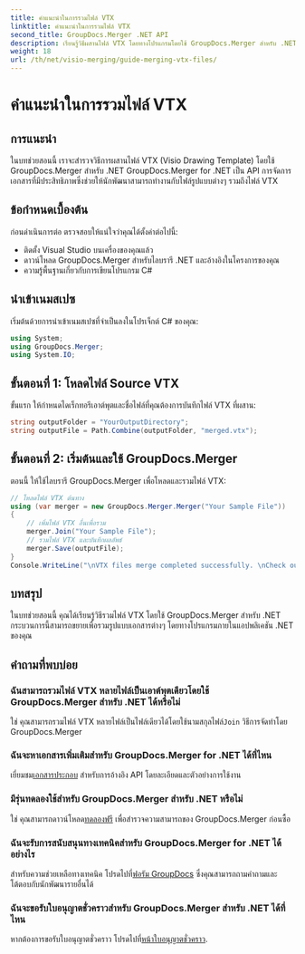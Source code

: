 ```yaml
---
title: คำแนะนำในการรวมไฟล์ VTX
linktitle: คำแนะนำในการรวมไฟล์ VTX
second_title: GroupDocs.Merger .NET API
description: เรียนรู้วิธีผสานไฟล์ VTX โดยทางโปรแกรมโดยใช้ GroupDocs.Merger สำหรับ .NET คำแนะนำทีละขั้นตอนพร้อมตัวอย่างโค้ด
weight: 18
url: /th/net/visio-merging/guide-merging-vtx-files/
---
```


# คำแนะนำในการรวมไฟล์ VTX

## การแนะนำ
ในบทช่วยสอนนี้ เราจะสำรวจวิธีการผสานไฟล์ VTX (Visio Drawing Template) โดยใช้ GroupDocs.Merger สำหรับ .NET GroupDocs.Merger for .NET เป็น API การจัดการเอกสารที่มีประสิทธิภาพซึ่งช่วยให้นักพัฒนาสามารถทำงานกับไฟล์รูปแบบต่างๆ รวมถึงไฟล์ VTX
## ข้อกำหนดเบื้องต้น
ก่อนดำเนินการต่อ ตรวจสอบให้แน่ใจว่าคุณได้ตั้งค่าต่อไปนี้:
- ติดตั้ง Visual Studio บนเครื่องของคุณแล้ว
- ดาวน์โหลด GroupDocs.Merger สำหรับไลบรารี .NET และอ้างอิงในโครงการของคุณ
- ความรู้พื้นฐานเกี่ยวกับการเขียนโปรแกรม C#

## นำเข้าเนมสเปซ
เริ่มต้นด้วยการนำเข้าเนมสเปซที่จำเป็นลงในโปรเจ็กต์ C# ของคุณ:
```csharp
using System; 
using GroupDocs.Merger;
using System.IO;
```
## ขั้นตอนที่ 1: โหลดไฟล์ Source VTX
ขั้นแรก ให้กำหนดไดเร็กทอรีเอาต์พุตและชื่อไฟล์ที่คุณต้องการบันทึกไฟล์ VTX ที่ผสาน:
```csharp
string outputFolder = "YourOutputDirectory";
string outputFile = Path.Combine(outputFolder, "merged.vtx");
```
## ขั้นตอนที่ 2: เริ่มต้นและใช้ GroupDocs.Merger
ตอนนี้ ให้ใช้ไลบรารี GroupDocs.Merger เพื่อโหลดและรวมไฟล์ VTX:
```csharp
// โหลดไฟล์ VTX ต้นทาง
using (var merger = new GroupDocs.Merger.Merger("Your Sample File"))
{
    // เพิ่มไฟล์ VTX อื่นเพื่อรวม
    merger.Join("Your Sample File");
    // รวมไฟล์ VTX และบันทึกผลลัพธ์
    merger.Save(outputFile);
}
Console.WriteLine("\nVTX files merge completed successfully. \nCheck output in {0}", outputFolder);
```

## บทสรุป
ในบทช่วยสอนนี้ คุณได้เรียนรู้วิธีรวมไฟล์ VTX โดยใช้ GroupDocs.Merger สำหรับ .NET กระบวนการนี้สามารถขยายเพื่อรวมรูปแบบเอกสารต่างๆ โดยทางโปรแกรมภายในแอปพลิเคชัน .NET ของคุณ

## คำถามที่พบบ่อย
### ฉันสามารถรวมไฟล์ VTX หลายไฟล์เป็นเอาต์พุตเดียวโดยใช้ GroupDocs.Merger สำหรับ .NET ได้หรือไม่
 ใช่ คุณสามารถรวมไฟล์ VTX หลายไฟล์เป็นไฟล์เดียวได้โดยใช้นามสกุลไฟล์`Join` วิธีการจัดทำโดย GroupDocs.Merger
### ฉันจะหาเอกสารเพิ่มเติมสำหรับ GroupDocs.Merger for .NET ได้ที่ไหน
 เยี่ยมชม[เอกสารประกอบ](https://tutorials.groupdocs.com/merger/net/) สำหรับการอ้างอิง API โดยละเอียดและตัวอย่างการใช้งาน
### มีรุ่นทดลองใช้สำหรับ GroupDocs.Merger สำหรับ .NET หรือไม่
 ใช่ คุณสามารถดาวน์โหลด[ทดลองฟรี](https://releases.groupdocs.com/) เพื่อสำรวจความสามารถของ GroupDocs.Merger ก่อนซื้อ
### ฉันจะรับการสนับสนุนทางเทคนิคสำหรับ GroupDocs.Merger for .NET ได้อย่างไร
 สำหรับความช่วยเหลือทางเทคนิค โปรดไปที่[ฟอรัม GroupDocs](https://forum.groupdocs.com/c/merger/32) ซึ่งคุณสามารถถามคำถามและโต้ตอบกับนักพัฒนารายอื่นได้
### ฉันจะขอรับใบอนุญาตชั่วคราวสำหรับ GroupDocs.Merger สำหรับ .NET ได้ที่ไหน
 หากต้องการขอรับใบอนุญาตชั่วคราว โปรดไปที่[หน้าใบอนุญาตชั่วคราว](https://purchase.groupdocs.com/temporary-license/).